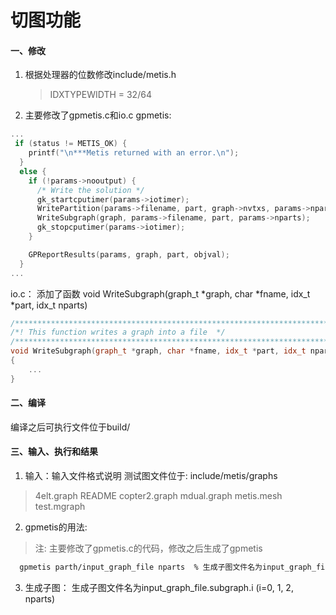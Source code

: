 # 切图功能

#### 一、修改
1. 根据处理器的位数修改include/metis.h
   > IDXTYPEWIDTH = 32/64
2. 主要修改了gpmetis.c和io.c
gpmetis:
```c++
...
 if (status != METIS_OK) {
    printf("\n***Metis returned with an error.\n");
  }
  else {
    if (!params->nooutput) {
      /* Write the solution */
      gk_startcputimer(params->iotimer);
      WritePartition(params->filename, part, graph->nvtxs, params->nparts);
      WriteSubgraph(graph, params->filename, part, params->nparts);
      gk_stopcputimer(params->iotimer);
    }

    GPReportResults(params, graph, part, objval);
  }
...
```
io.c： 添加了函数 void WriteSubgraph(graph_t *graph, char *fname, idx_t *part, idx_t nparts)
```c++
/*************************************************************************/
/*! This function writes a graph into a file  */
/*************************************************************************/
void WriteSubgraph(graph_t *graph, char *fname, idx_t *part, idx_t nparts)
{
    ...
}
```

#### 二、编译

编译之后可执行文件位于build/

#### 三、输入、执行和结果
1. 输入：输入文件格式说明
测试图文件位于: include/metis/graphs

> 4elt.graph    README        copter2.graph mdual.graph   metis.mesh    test.mgraph

2. gpmetis的用法:
  > 注: 主要修改了gpmetis.c的代码，修改之后生成了gpmetis

  ```sh
    gpmetis parth/input_graph_file nparts  % 生成子图文件名为input_graph_file.subgraph.i (i=0, 1, 2, nparts)
  ```

3. 生成子图：
生成子图文件名为input_graph_file.subgraph.i (i=0, 1, 2, nparts)